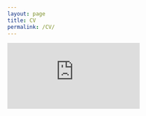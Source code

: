 ```yaml
---
layout: page
title: CV
permalink: /CV/
---
```

<embed src="https://ellenrpark.github.io/assets/CV_EllenPark.pdf" type="application/pdf"/>
